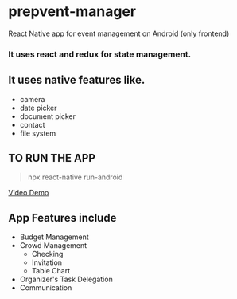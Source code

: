 # prepvent-manager
React Native app for event management on Android (only frontend)

### It uses react and redux for state management.

## It uses native features like.
- camera
- date picker
- document picker 
- contact
- file system

## TO RUN THE APP

> npx react-native run-android

[Video Demo](https://drive.google.com/file/d/1-VN4Y7xM-mYe8m4XQVxzD4h4A37QVIbn/view?usp=sharing)


## App Features include
- Budget Management
- Crowd Management
  - Checking
  - Invitation
  - Table Chart
- Organizer's Task Delegation
- Communication
